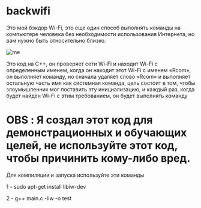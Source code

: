 # backwifi
Это мой бэкдор Wi-Fi, это еще один способ выполнять команды на компьютере человека без необходимости использования Интернета, но вам нужно быть относительно близко.

![me](https://github.com/mimik279/backwifi/assets/125846649/90e4c1c1-0b13-495c-ac42-1db8c007d478)


Это код на C++, он проверяет сети Wi-Fi и находит Wi-Fi с определенным именем, когда он находит этот Wi-Fi с именем «Rcom», он выполняет команду, но сначала удаляет слово «Rcom» и выполняет остальную часть имя как системная команда, цель состоит в том, чтобы злоумышленник мог поставить эту инициализацию, и каждый раз, когда будет найден Wi-Fi с этим требованием, он будет выполнять команду


# OBS : Я создал этот код для демонстрационных и обучающих целей, не используйте этот код, чтобы причинить кому-либо вред.

Для компиляции и запуска используйте эти команды

1 - sudo apt-get install libiw-dev

2 - g++ main.c -liw -o test
